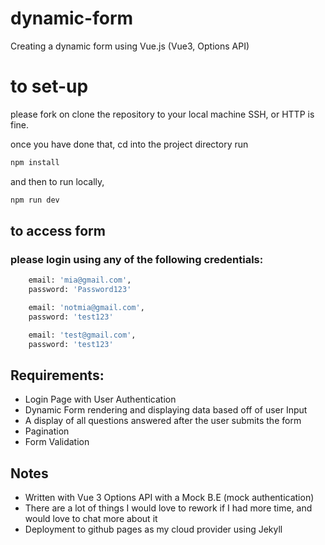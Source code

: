 # dynamic-form

Creating a dynamic form using Vue.js (Vue3, Options API)

# to set-up

please fork on clone the repository to your local machine
SSH, or HTTP is fine.

once you have done that,
cd into the project directory
run

```sh
npm install
```

and then to run locally,

```sh
npm run dev
```

## to access form

### please login using any of the following credentials:

```sh
    email: 'mia@gmail.com',
    password: 'Password123'

    email: 'notmia@gmail.com',
    password: 'test123'

    email: 'test@gmail.com',
    password: 'test123'

```

## Requirements:

- Login Page with User Authentication
- Dynamic Form rendering and displaying data based off of user Input
- A display of all questions answered after the user submits the form
- Pagination
- Form Validation

## Notes

- Written with Vue 3 Options API with a Mock B.E (mock authentication)
- There are a lot of things I would love to rework if I had more time, and would love to chat more about it
- Deployment to github pages as my cloud provider using Jekyll
